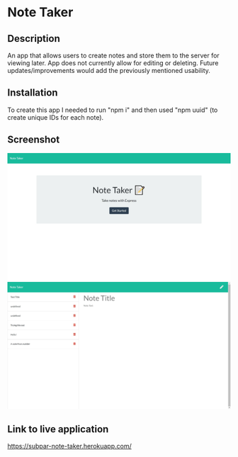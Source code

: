 # Note Taker

## Description

An app that allows users to create notes and store them to the server for viewing later. App does not currently allow for editing or deleting. Future updates/improvements would add the previously mentioned usability.

## Installation

To create this app I needed to run "npm i" and then used "npm uuid" (to create unique IDs for each note).

## Screenshot
![alt text](assets\img\note-taker-home.png)
![alt text](assets\img\note-taker-notes.png)

## Link to live application

https://subpar-note-taker.herokuapp.com/